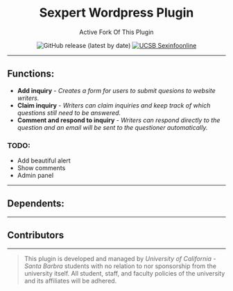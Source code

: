 <div align="center">
  <h1>
    Sexpert Wordpress Plugin 
    <br>
    </h1>
  <p> 
    Active Fork Of This Plugin
    <p>
  <img alt="GitHub release (latest by date)" src="https://img.shields.io/github/v/release/dscpsyl/sexpert?style=flat&logo=wordpress">
  <a href="https://sexinfoonline.com"><img alt="UCSB Sexinfoonline" src="https://img.shields.io/website?style=flat-square&logo=Pantheon&down_color=red&down_message=Offline&up_color=green&up_message=Online&url=https%3A%2F%2Fsexinfoonline.com"></a>
</div>

---
    
## Functions:
* **Add inquiry** - *Creates a form for users to submit quesions to website writers.*
* **Claim inquiry** - *Writers can claim inquiries and keep track of which questions still need to be answered.*
* **Comment and respond to inquiry** - *Writers can respond directly to the question and an email will be sent to the questioner automatically.*

### TODO:
* Add beautiful alert
* Show comments
* Admin panel

---

## Dependents: 

---

## Contributors

--- 

> This plugin is developed and managed by *University of California - Santa Barbra* students with no relation to nor sponsorship from the university itself. All student, staff, and faculty policies of the university and its affiliates will be adhered. 
